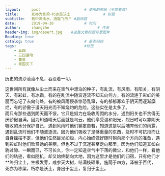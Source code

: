 ```yaml
---
layout:     post                    # 使用的布局（不需要改）
title:      死亦为栋梁-朽亦是沃土               # 标题 
subtitle:   到中流击水，浪遏飞舟？ #副标题
date:       2019-04-30              # 时间
author:     zhangzhe                      # 作者
header-img: img/desert.jpg    #这篇文章标题背景图片
Reading: true
catalog: true                       # 是否归档
tags:                               #标签
    - 五四
    - 五四运动
    - 青年
    - 家国天下
---
```


历史的流沙滚滚不息，吞没着一切。

这世间所有就像从尘土而来在空气中漂泊的种子，有乱流，有风雨，有阳关，有阴天，有彩虹，有冰霜，有的在乱流中随波逐流不知去向何方，有的流连于彩虹的美丽而忘记了去向何处，有的被风雨侵袭惊恐乱窜，有的郁郁寡欢于阴天而逐渐糜烂，有的骄傲于漫天阳光而不知烧灼的危险。这些实在是太多了。  
而只有那些遇到阴天而不馁，它只是努力在吸收周围的水分，遇到阳关也不贪得无厌骄傲自满，因为知道晴天后面就是乌云，他们享受温和阳光，烈日时可以靠阴天吸收的水分保护自己，遇到风雨时他们镇定自若，知道这是以后哺育他们的雨露，遇到乱流时他们不随波逐流，因为他们吸收了足够重量的东西，及时不可抗拒而让自身摇摆不定，但他们任然目光如炬，内心始终做好随时朝向那个方向的准备，遇到彩虹时他们欣赏她的美丽，但也不过于沉迷甚至走向那里，因为他们知道其如白驹过隙、一瞬而已，不可长久，你一定知道空气中下落的微尘，和他们一样，看他们的轨迹，看似随机，却又始终朝向大地，因为这里才是他们的归宿，只有他们才**终归尘土，生根发芽，成参天大树，结满枝硕果，施荫于四方，泽被于百代，死亦为栋梁，朽亦是沃土，身出于尘土，复归于尘土。